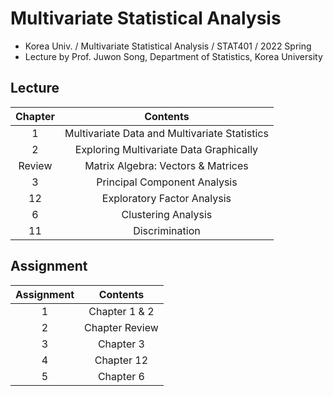 # Multivariate Statistical Analysis
- Korea Univ. / Multivariate Statistical Analysis / STAT401 / 2022 Spring
- Lecture by Prof. Juwon Song, Department of Statistics, Korea University

## Lecture
|Chapter|Contents|
|:------:|:-----:|
|1|Multivariate Data and Multivariate Statistics|
|2|Exploring Multivariate Data Graphically|
|Review|Matrix Algebra: Vectors & Matrices|
|3|Principal Component Analysis|
|12|Exploratory Factor Analysis|
|6|Clustering Analysis|
|11|Discrimination|

<!-- |4|Support Vector Classifier|
|5|Linear Classifier & Loss Function|
|6|Optimization Part 1|
|7|Optimization Part 2| -->

## Assignment
|Assignment|Contents|
|:------:|:-----:|
|1|Chapter 1 & 2|
|2|Chapter Review|
|3|Chapter 3|
|4|Chapter 12|
|5|Chapter 6|

